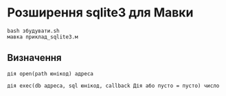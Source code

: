 # Розширення sqlite3 для Мавки

```shell
bash збудувати.sh
мавка приклад_sqlite3.м
```

## Визначення

```
дія open(path юнікод) адреса
```

```
дія exec(db адреса, sql юнікод, callback Дія або пусто = пусто) число
```